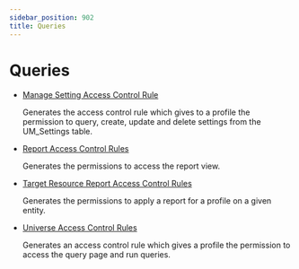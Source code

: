 ```yaml
---
sidebar_position: 902
title: Queries
---
```


# Queries

* [Manage Setting Access Control Rule](managesettingaccesscontrolrule/index "Manage Setting Access Control Rule")

  Generates the access control rule which gives to a profile the permission to query, create, update and delete settings from the UM\_Settings table.
* [Report Access Control Rules](reportaccesscontrolrules/index "Report Access Control Rules")

  Generates the permissions to access the report view.
* [Target Resource Report Access Control Rules](targetresourcereportaccesscontrolrules/index "Target Resource Report Access Control Rules")

  Generates the permissions to apply a report for a profile on a given entity.
* [Universe Access Control Rules](universeaccesscontrolrules/index "UniverseAccessControlRules")

  Generates an access control rule which gives a profile the permission to access the query page and run queries.